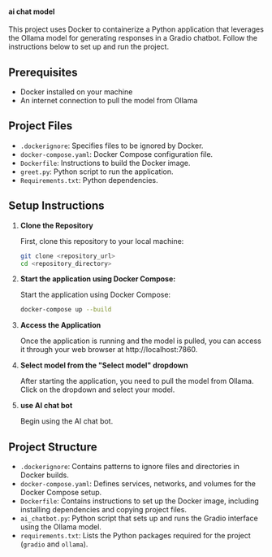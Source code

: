 #### ai chat model

This project uses Docker to containerize a Python application that leverages the Ollama model for generating responses in a Gradio chatbot. Follow the instructions below to set up and run the project.

## Prerequisites

- Docker installed on your machine
- An internet connection to pull the model from Ollama

## Project Files

- `.dockerignore`: Specifies files to be ignored by Docker.
- `docker-compose.yaml`: Docker Compose configuration file.
- `Dockerfile`: Instructions to build the Docker image.
- `greet.py`: Python script to run the application.
- `Requirements.txt`: Python dependencies.

## Setup Instructions

1. **Clone the Repository**

   First, clone this repository to your local machine:

   ```sh
   git clone <repository_url>
   cd <repository_directory>

2. **Start the application using Docker Compose:**

   Start the application using Docker Compose:

   ```sh
   docker-compose up --build

3. **Access the Application**

   Once the application is running and the model is pulled, you can access it through your web browser at http://localhost:7860.
   
4. **Select model from the "Select model" dropdown**

   After starting the application, you need to pull the model from Ollama.
   Click on the dropdown and select your model.

5. **use AI chat bot**

   Begin using the AI chat bot.

## Project Structure

- `.dockerignore`: Contains patterns to ignore files and directories in Docker builds.
- `docker-compose.yaml`: Defines services, networks, and volumes for the Docker Compose setup.
- `Dockerfile`: Contains instructions to set up the Docker image, including installing dependencies and copying project files.
- `ai_chatbot.py`: Python script that sets up and runs the Gradio interface using the Ollama model.
- `requirements.txt`: Lists the Python packages required for the project (`gradio` and `ollama`).